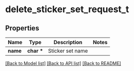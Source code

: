 # delete_sticker_set_request_t

## Properties
Name | Type | Description | Notes
------------ | ------------- | ------------- | -------------
**name** | **char \*** | Sticker set name | 

[[Back to Model list]](../README.md#documentation-for-models) [[Back to API list]](../README.md#documentation-for-api-endpoints) [[Back to README]](../README.md)


